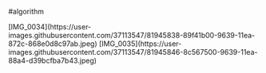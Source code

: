 #algorithm

<div>[IMG_0034](https://user-images.githubusercontent.com/37113547/81945838-89f41b00-9639-11ea-872c-868e0d8c97ab.jpeg)
[IMG_0035](https://user-images.githubusercontent.com/37113547/81945846-8c567500-9639-11ea-88a4-d39bcfba7b43.jpeg)
</div>
